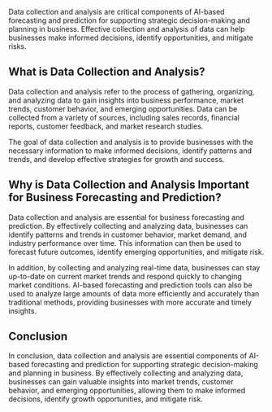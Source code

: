 
Data collection and analysis are critical components of AI-based forecasting and prediction for supporting strategic decision-making and planning in business. Effective collection and analysis of data can help businesses make informed decisions, identify opportunities, and mitigate risks.

What is Data Collection and Analysis?
-------------------------------------

Data collection and analysis refer to the process of gathering, organizing, and analyzing data to gain insights into business performance, market trends, customer behavior, and emerging opportunities. Data can be collected from a variety of sources, including sales records, financial reports, customer feedback, and market research studies.

The goal of data collection and analysis is to provide businesses with the necessary information to make informed decisions, identify patterns and trends, and develop effective strategies for growth and success.

Why is Data Collection and Analysis Important for Business Forecasting and Prediction?
--------------------------------------------------------------------------------------

Data collection and analysis are essential for business forecasting and prediction. By effectively collecting and analyzing data, businesses can identify patterns and trends in customer behavior, market demand, and industry performance over time. This information can then be used to forecast future outcomes, identify emerging opportunities, and mitigate risk.

In addition, by collecting and analyzing real-time data, businesses can stay up-to-date on current market trends and respond quickly to changing market conditions. AI-based forecasting and prediction tools can also be used to analyze large amounts of data more efficiently and accurately than traditional methods, providing businesses with more accurate and timely insights.

Conclusion
----------

In conclusion, data collection and analysis are essential components of AI-based forecasting and prediction for supporting strategic decision-making and planning in business. By effectively collecting and analyzing data, businesses can gain valuable insights into market trends, customer behavior, and emerging opportunities, allowing them to make informed decisions, identify growth opportunities, and mitigate risk.
